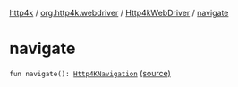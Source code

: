 [http4k](../../index.md) / [org.http4k.webdriver](../index.md) / [Http4kWebDriver](index.md) / [navigate](./navigate.md)

# navigate

`fun navigate(): `[`Http4KNavigation`](../-http4-k-navigation/index.md) [(source)](https://github.com/http4k/http4k/blob/master/http4k-testing-webdriver/src/main/kotlin/org/http4k/webdriver/Http4kWebDriver.kt#L122)